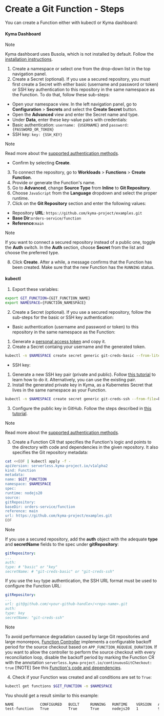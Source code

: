 # Create a Git Function - Steps
You can create a Function either with kubectl or Kyma dashboard:
<!-- tabs:start -->
#### **Kyma Dashboard**
> [!NOTE]
> Kyma dashboard uses Busola, which is not installed by default. Follow the [installation instructions](https://github.com/kyma-project/busola/blob/main/docs/install-kyma-dashboard-manually.md).
1. Create a namespace or select one from the drop-down list in the top navigation panel.
2. Create a Secret (optional).
If you use a secured repository, you must first create a Secret with either basic (username and password or token) or SSH key authentication to this repository in the same namespace as the Function. To do that, follow these sub-steps:
- Open your namespace view. In the left navigation panel, go to **Configuration** > **Secrets** and select the **Create Secret** button.
- Open the **Advanced** view and enter the Secret name and type.
- Under **Data**, enter these key-value pairs with credentials:
- Basic authentication: `username: {USERNAME}` and `password: {PASSWORD_OR_TOKEN}`
- SSH key: `key: {SSH_KEY}`
> [!NOTE]
> Read more about the [supported authentication methods](../technical-reference/07-40-git-source-type.md).
- Confirm by selecting **Create**.
3. To connect the repository, go to **Workloads** > **Functions** > **Create Function**.
4. Provide or generate the Function's name.
5. Go to **Advanced**, change **Source Type** from **Inline** to **Git Repository**.
6. Choose `JavaScript` from the **Language** dropdown and select the proper runtime.
7. Click on the **Git Repository** section and enter the following values:
- Repository **URL**: `https://github.com/kyma-project/examples.git`
- **Base Dir**:`orders-service/function`
- **Reference**:`main`
> [!NOTE]
> If you want to connect a secured repository instead of a public one, toggle the **Auth** switch. In the **Auth** section, choose **Secret** from the list and choose the preferred type.
8. Click **Create**.
After a while, a message confirms that the Function has been created.
Make sure that the new Function has the `RUNNING` status.
#### **kubectl**
1. Export these variables:
```bash
export GIT_FUNCTION={GIT_FUNCTION_NAME}
export NAMESPACE={FUNCTION_NAMESPACE}
```
2. Create a Secret (optional).
If you use a secured repository, follow the sub-steps for the basic or SSH key authentication:
- Basic authentication (username and password or token) to this repository in the same namespace as the Function:
1. Generate a [personal access token](https://docs.github.com/en/authentication/keeping-your-account-and-data-secure/managing-your-personal-access-tokens#creating-a-personal-access-token-classic) and copy it.
2. Create a Secret containg your username and the generated token.
```bash
kubectl -n $NAMESPACE create secret generic git-creds-basic --from-literal=username={GITHUB_USERNAME} --from-literal=password={GENERATED_PERSONAL_TOKEN}
```
- SSH key:
1. Generate a new SSH key pair (private and public). Follow [this tutorial](https://docs.github.com/en/authentication/connecting-to-github-with-ssh/generating-a-new-ssh-key-and-adding-it-to-the-ssh-agent) to learn how to do it. Alternatively, you can use the existing pair.
2. Install the generated private key in Kyma, as a Kubernetes Secret that lives in the same namespace as your Function.
```bash
kubectl -n $NAMESPACE create secret generic git-creds-ssh --from-file=key={PATH_TO_THE_FILE_WITH_PRIVATE_KEY}
```
3. Configure the public key in GitHub. Follow the steps described in [this tutorial](https://docs.github.com/en/authentication/connecting-to-github-with-ssh/adding-a-new-ssh-key-to-your-github-account).
> [!NOTE]
> Read more about the [supported authentication methods](../technical-reference/07-40-git-source-type.md).
3. Create a Function CR that specifies the Function's logic and points to the directory with code and dependencies in the given repository. It also specifies the Git repository metadata:
```bash
cat <<EOF | kubectl apply -f -
apiVersion: serverless.kyma-project.io/v1alpha2
kind: Function
metadata:
name: $GIT_FUNCTION
namespace: $NAMESPACE
spec:
runtime: nodejs20
source:
gitRepository:
baseDir: orders-service/function
reference: main
url: https://github.com/kyma-project/examples.git
EOF
```
> [!NOTE]
> If you use a secured repository, add the **auth** object with the adequate **type** and **secretName** fields to the spec under **gitRepository**:
```yaml
gitRepository:
...
auth:
type: # "basic" or "key"
secretName: # "git-creds-basic" or "git-creds-ssh"
```
If you use the `key` type authentication, the SSH URL format must be used to configure the Function URL:
```yaml
gitRepository:
...
url: git@github.com/<your-github-handle>/<repo-name>.git
auth:
type: key
secretName: "git-creds-ssh"
```
> [!NOTE]
> To avoid performance degradation caused by large Git repositories and large monorepos, [Function Controller](../resources/06-10-function-cr.md#related-resources-and-components) implements a configurable backoff period for the source checkout based on `APP_FUNCTION_REQUEUE_DURATION`. If you want to allow the controller to perform the source checkout with every reconciliation loop, disable the backoff period by marking the Function CR with the annotation `serverless.kyma-project.io/continuousGitCheckout: true`
> [!NOTE]
> See this [Function's code and dependencies](https://github.com/kyma-project/examples/tree/main/orders-service).
4. Check if your Function was created and all conditions are set to `True`:
```bash
kubectl get functions $GIT_FUNCTION -n $NAMESPACE
```
You should get a result similar to this example:
```bash
NAME            CONFIGURED   BUILT     RUNNING   RUNTIME    VERSION   AGE
test-function   True         True      True      nodejs20   1         96s
```
<!-- tabs:end -->